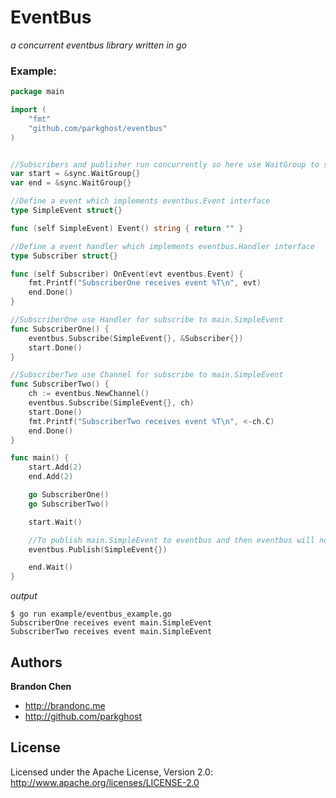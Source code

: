 EventBus
=======

*a concurrent eventbus library written in go*

### Example:

```go
package main

import (
	"fmt"
	"github.com/parkghost/eventbus"
)


//Subscribers and publisher run concurrently so here use WaitGroup to synchronize those 
var start = &sync.WaitGroup{}
var end = &sync.WaitGroup{}

//Define a event which implements eventbus.Event interface
type SimpleEvent struct{}

func (self SimpleEvent) Event() string { return "" }

//Define a event handler which implements eventbus.Handler interface
type Subscriber struct{}

func (self Subscriber) OnEvent(evt eventbus.Event) {
	fmt.Printf("SubscriberOne receives event %T\n", evt)
	end.Done()
}

//SubscriberOne use Handler for subscribe to main.SimpleEvent 
func SubscriberOne() {
	eventbus.Subscribe(SimpleEvent{}, &Subscriber{})
	start.Done()
}

//SubscriberTwo use Channel for subscribe to main.SimpleEvent 
func SubscriberTwo() {
	ch := eventbus.NewChannel()
	eventbus.Subscribe(SimpleEvent{}, ch)
	start.Done()
	fmt.Printf("SubscriberTwo receives event %T\n", <-ch.C)
	end.Done()
}

func main() {
	start.Add(2)
	end.Add(2)

	go SubscriberOne()
	go SubscriberTwo()

	start.Wait()

	//To publish main.SimpleEvent to eventbus and then eventbus will notify who has subscribed to this event
	eventbus.Publish(SimpleEvent{})

	end.Wait()
}

```

*output*
	
	$ go run example/eventbus_example.go
	SubscriberOne receives event main.SimpleEvent
	SubscriberTwo receives event main.SimpleEvent

Authors
-------

**Brandon Chen**

+ http://brandonc.me
+ http://github.com/parkghost


License
---------------------

Licensed under the Apache License, Version 2.0: http://www.apache.org/licenses/LICENSE-2.0